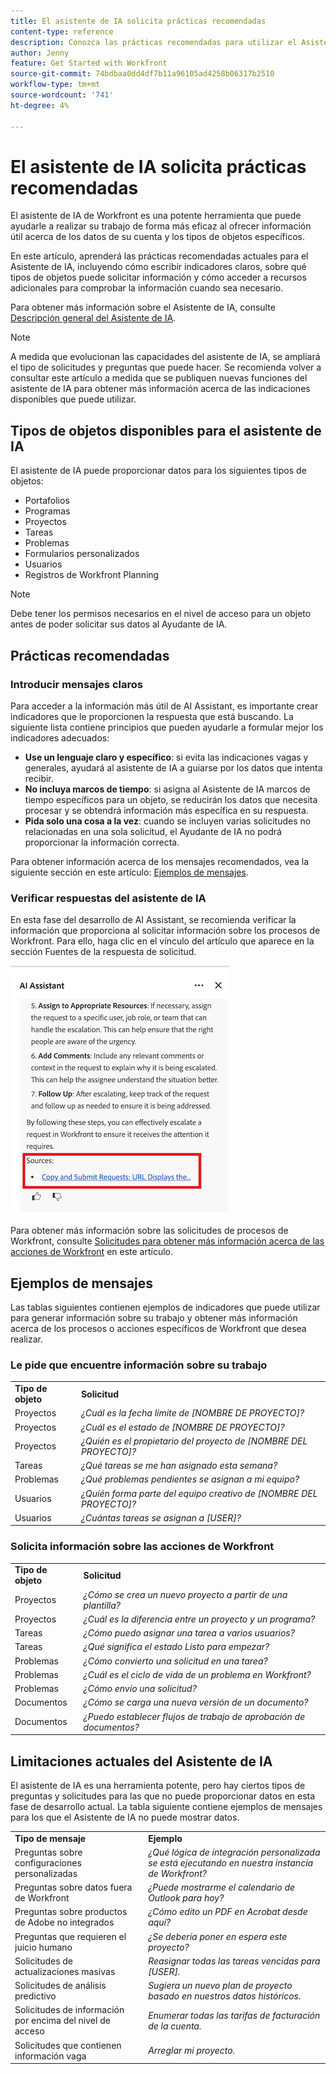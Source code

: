 ```yaml
---
title: El asistente de IA solicita prácticas recomendadas
content-type: reference
description: Conozca las prácticas recomendadas para utilizar el Asistente de IA y vea una lista de ejemplos rápidos.
author: Jenny
feature: Get Started with Workfront
source-git-commit: 74bdbaa0dd4df7b11a96105ad4258b06317b2510
workflow-type: tm+mt
source-wordcount: '741'
ht-degree: 4%

---
```


# El asistente de IA solicita prácticas recomendadas

El asistente de IA de Workfront es una potente herramienta que puede ayudarle a realizar su trabajo de forma más eficaz al ofrecer información útil acerca de los datos de su cuenta y los tipos de objetos específicos.

En este artículo, aprenderá las prácticas recomendadas actuales para el Asistente de IA, incluyendo cómo escribir indicadores claros, sobre qué tipos de objetos puede solicitar información y cómo acceder a recursos adicionales para comprobar la información cuando sea necesario.

Para obtener más información sobre el Asistente de IA, consulte [Descripción general del Asistente de IA](/help/quicksilver/workfront-basics/ai-assistant/ai-assistant-overview.md).

>[!NOTE]
>
>A medida que evolucionan las capacidades del asistente de IA, se ampliará el tipo de solicitudes y preguntas que puede hacer. Se recomienda volver a consultar este artículo a medida que se publiquen nuevas funciones del asistente de IA para obtener más información acerca de las indicaciones disponibles que puede utilizar.


## Tipos de objetos disponibles para el asistente de IA

El asistente de IA puede proporcionar datos para los siguientes tipos de objetos:

* Portafolios
* Programas
* Proyectos
* Tareas
* Problemas
* Formularios personalizados
* Usuarios
* Registros de Workfront Planning

>[!NOTE]
>
>Debe tener los permisos necesarios en el nivel de acceso para un objeto antes de poder solicitar sus datos al Ayudante de IA.

## Prácticas recomendadas

### Introducir mensajes claros

Para acceder a la información más útil de AI Assistant, es importante crear indicadores que le proporcionen la respuesta que está buscando. La siguiente lista contiene principios que pueden ayudarle a formular mejor los indicadores adecuados:

* **Use un lenguaje claro y específico**: si evita las indicaciones vagas y generales, ayudará al asistente de IA a guiarse por los datos que intenta recibir.
* **No incluya marcos de tiempo**: si asigna al Asistente de IA marcos de tiempo específicos para un objeto, se reducirán los datos que necesita procesar y se obtendrá información más específica en su respuesta.
* **Pida solo una cosa a la vez**: cuando se incluyen varias solicitudes no relacionadas en una sola solicitud, el Ayudante de IA no podrá proporcionar la información correcta.

Para obtener información acerca de los mensajes recomendados, vea la siguiente sección en este artículo: [Ejemplos de mensajes](#prompt-examples).


### Verificar respuestas del asistente de IA

En esta fase del desarrollo de AI Assistant, se recomienda verificar la información que proporciona al solicitar información sobre los procesos de Workfront. Para ello, haga clic en el vínculo del artículo que aparece en la sección Fuentes de la respuesta de solicitud.

![Sección de orígenes](assets/sources-section.png)

Para obtener más información sobre las solicitudes de procesos de Workfront, consulte [Solicitudes para obtener más información acerca de las acciones de Workfront](#prompts-to-learn-about-workfront-actions) en este artículo.


## Ejemplos de mensajes

Las tablas siguientes contienen ejemplos de indicadores que puede utilizar para generar información sobre su trabajo y obtener más información acerca de los procesos o acciones específicos de Workfront que desea realizar.

### Le pide que encuentre información sobre su trabajo

<table>
    <tr>
        <td><b>Tipo de objeto</b></td>
        <td><b>Solicitud</b></td>
    </tr>
        <tr>
        <td>Proyectos</td>
        <td><em>¿Cuál es la fecha límite de [NOMBRE DE PROYECTO]?</em>
        </td>
    </tr>
    <tr>
        <td>Proyectos</td>
        <td><em>¿Cuál es el estado de [NOMBRE DE PROYECTO]?</em>
        </td>
    </tr>
    <tr>
        <td>Proyectos </td>
        <td><em>¿Quién es el propietario del proyecto de [NOMBRE DEL PROYECTO]?</em></td>
    </tr>
    <tr>
        <td>Tareas</td>
        <td><em>¿Qué tareas se me han asignado esta semana?</em></td>
    </tr>
       <tr>
        <td>Problemas </td>
        <td><em>¿Qué problemas pendientes se asignan a mi equipo?</em></td>
           <tr>
        <td>Usuarios</td>
        <td><em>¿Quién forma parte del equipo creativo de [NOMBRE DEL PROYECTO]?</em></td>
    </tr>
           <tr>
        <td>Usuarios </td>
        <td><em>¿Cuántas tareas se asignan a [USER]?</em></td>
    </tr>
   </table>


### Solicita información sobre las acciones de Workfront

<table>
    <tr>
        <td><b>Tipo de objeto</b></td>
        <td><b>Solicitud</b></td>
    </tr>
    <tr>
        <td>Proyectos</td>
        <td><em>¿Cómo se crea un nuevo proyecto a partir de una plantilla?</em>
        </td>
    </tr>
    <tr>
        <td>Proyectos </td>
        <td><em>¿Cuál es la diferencia entre un proyecto y un programa?</em></td>
    </tr>
    <tr>
        <td>Tareas</td>
        <td><em>¿Cómo puedo asignar una tarea a varios usuarios?</em></td>
    </tr>
       <tr>
        <td>Tareas</td>
        <td><em>¿Qué significa el estado Listo para empezar?</em></td>
    </tr>
       <tr>
        <td>Problemas </td>
        <td><em>¿Cómo convierto una solicitud en una tarea?</em></td>
    </tr>
           <tr>
        <td>Problemas </td>
        <td><em>¿Cuál es el ciclo de vida de un problema en Workfront?</em></td>
    </tr>
        </tr>
           <tr>
        <td>Problemas </td>
        <td><em>¿Cómo envío una solicitud?</em></td>
    </tr>
           <tr>
        <td>Documentos</td>
        <td><em>¿Cómo se carga una nueva versión de un documento?</em></td>
    </tr>
           <tr>
        <td>Documentos </td>
        <td><em>¿Puedo establecer flujos de trabajo de aprobación de documentos?</em></td>
    </tr>
   </table>


## Limitaciones actuales del Asistente de IA

El asistente de IA es una herramienta potente, pero hay ciertos tipos de preguntas y solicitudes para las que no puede proporcionar datos en esta fase de desarrollo actual. La tabla siguiente contiene ejemplos de mensajes para los que el Asistente de IA no puede mostrar datos.

<table>
    <tr>
        <td><b>Tipo de mensaje</b></td>
        <td><b>Ejemplo</b></td>
    </tr>
    <tr>
        <td>Preguntas sobre configuraciones personalizadas</td>
        <td><em>¿Qué lógica de integración personalizada se está ejecutando en nuestra instancia de Workfront?</em>
        </td>
    </tr>
    <tr>
        <td>Preguntas sobre datos fuera de Workfront </td>
        <td><em>¿Puede mostrarme el calendario de Outlook para hoy?</em></td>
    </tr>
             <tr>
        <td>Preguntas sobre productos de Adobe no integrados </td>
        <td><em>¿Cómo edito un PDF en Acrobat desde aquí?</em></td>
         <tr>
        <td>Preguntas que requieren el juicio humano</td>
        <td><em>¿Se debería poner en espera este proyecto?</em></td>
    </tr>
    </tr>
       <tr>
        <td>Solicitudes de actualizaciones masivas</td>
        <td><em>Reasignar todas las tareas vencidas para [USER].</em></td>
    </tr>
       <tr>
        <td>Solicitudes de análisis predictivo</td>
        <td><em>Sugiera un nuevo plan de proyecto basado en nuestros datos históricos.</em></td>
    </tr>
           <tr>
        <td>Solicitudes de información por encima del nivel de acceso</td>
        <td><em>Enumerar todas las tarifas de facturación de la cuenta.</em></td>
    </tr>
           <tr>
        <td>Solicitudes que contienen información vaga </td>
        <td><em>Arreglar mi proyecto.</em></td>
    </tr>
   </table>